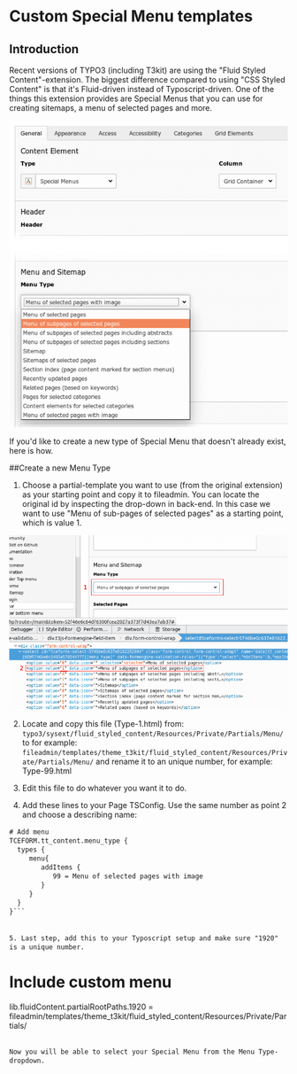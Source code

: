# Custom Special Menu templates

## Introduction

Recent versions of TYPO3 (including T3kit) are using the "Fluid Styled Content"-extension. The biggest difference compared to using "CSS Styled Content" is that it's Fluid-driven instead of Typoscript-driven. One of the things this extension provides are Special Menus that you can use for creating sitemaps, a menu of selected pages and more.

![](menu_type.png)

If you'd like to create a new type of Special Menu that doesn't already exist, here is how.

##Create a new Menu Type
1. Choose a partial-template you want to use (from the original extension) as your starting point and copy it to fileadmin. You can locate the original id by inspecting the drop-down in back-end. In this case we want to use "Menu of sub-pages of selected pages" as a starting point, which is value 1.

![](locate_id.png)

2. Locate and copy this file (Type-1.html) from: ```typo3/sysext/fluid_styled_content/Resources/Private/Partials/Menu/``` to for example: ```fileadmin/templates/theme_t3kit/fluid_styled_content/Resources/Private/Partials/Menu/``` and rename it to an unique number, for example: Type-99.html

3. Edit this file to do whatever you want it to do.

4. Add these lines to your Page TSConfig. Use the same number as point 2 and choose a describing name:

 ```
# Add menu
TCEFORM.tt_content.menu_type {
   types {
      menu{
         addItems {
            99 = Menu of selected pages with image
         }
      }
   }
}```


5. Last step, add this to your Typoscript setup and make sure "1920" is a unique number.
```
# Include custom menu
lib.fluidContent.partialRootPaths.1920 = fileadmin/templates/theme_t3kit/fluid_styled_content/Resources/Private/Partials/
```

Now you will be able to select your Special Menu from the Menu Type-dropdown.
